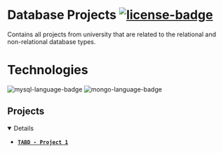 # Database Projects [![license-badge]][license]
Contains all projects from university that are related to the relational and non-relational database types.

# Technologies
![mysql-language-badge] ![mongo-language-badge]

## Projects

<details open>
  
  - [**`TABD - Project 1`**](/tabd/project_1/)
  
</details>


[mysql-language-badge]: https://img.shields.io/badge/MySQL-blue?logo=mysql&style=plastic
[mongo-language-badge]: https://img.shields.io/badge/Mongo%20DB-silver?logo=mongodb&style=plastic

[license-badge]: https://img.shields.io/badge/MIT-gray?style=plastic
[license]: /LICENSE
